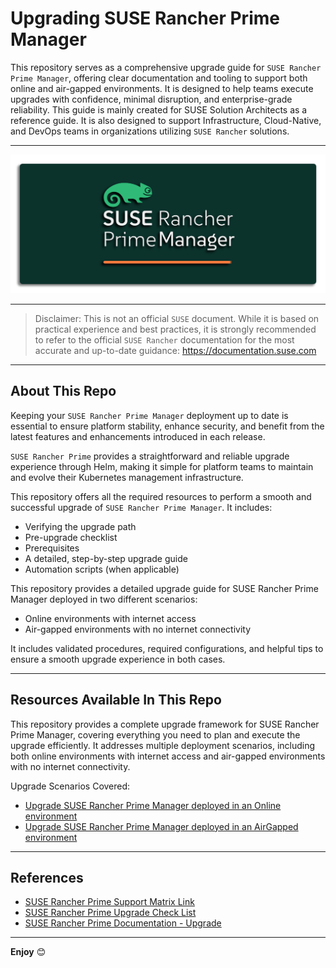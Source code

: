 # Upgrading SUSE Rancher Prime Manager

This repository serves as a comprehensive upgrade guide for `SUSE Rancher Prime Manager`, offering clear documentation and tooling to support both online and air-gapped environments. It is designed to help teams execute upgrades with confidence, minimal disruption, and enterprise-grade reliability. This guide is mainly created for SUSE Solution Architects as a reference guide. It is also designed to support Infrastructure, Cloud-Native, and DevOps teams in organizations utilizing `SUSE Rancher` solutions.

---

<p align="center">
    <img src="Images/Rancher-Logo.png">
</p>

---

> Disclaimer: This is not an official `SUSE` document. While it is based on practical experience and best practices, it is strongly recommended to refer to the official `SUSE Rancher` documentation for the most accurate and up-to-date guidance: https://documentation.suse.com

---

## About This Repo

Keeping your `SUSE Rancher Prime Manager` deployment up to date is essential to ensure platform stability, enhance security, and benefit from the latest features and enhancements introduced in each release.

`SUSE Rancher Prime` provides a straightforward and reliable upgrade experience through Helm, making it simple for platform teams to maintain and evolve their Kubernetes management infrastructure.

This repository offers all the required resources to perform a smooth and successful upgrade of `SUSE Rancher Prime Manager`. It includes:
- Verifying the upgrade path
- Pre-upgrade checklist
- Prerequisites
- A detailed, step-by-step upgrade guide
- Automation scripts (when applicable)

This repository provides a detailed upgrade guide for SUSE Rancher Prime Manager deployed in two different scenarios:
- Online environments with internet access
- Air-gapped environments with no internet connectivity

It includes validated procedures, required configurations, and helpful tips to ensure a smooth upgrade experience in both cases.

---

## Resources Available In This Repo

This repository provides a complete upgrade framework for SUSE Rancher Prime Manager, covering everything you need to plan and execute the upgrade efficiently. It addresses multiple deployment scenarios, including both online environments with internet access and air-gapped environments with no internet connectivity.

Upgrade Scenarios Covered:
- [Upgrade SUSE Rancher Prime Manager deployed in an Online environment](/4-Upgrade/SUSE-Rancher-Prime-Manager/1-Upgrade-SUSE-Rancher-Prime-Manager-Online/)
- [Upgrade SUSE Rancher Prime Manager deployed in an AirGapped environment](/4-Upgrade/SUSE-Rancher-Prime-Manager/2-Upgrade-SUSE-Rancher-Prime-Manager-AirGapped/)

---

## References

- [SUSE Rancher Prime Support Matrix Link](https://www.suse.com/suse-rancher/support-matrix/all-supported-versions/rancher-v2-10-2/)
- [SUSE Rancher Prime Upgrade Check List](https://www.suse.com/support/kb/doc/?id=000020061)
- [SUSE Rancher Prime Documentation - Upgrade](https://documentation.suse.com/cloudnative/rancher-manager/latest/en/installation-and-upgrade/upgrades.html)

---

**Enjoy** :blush:

